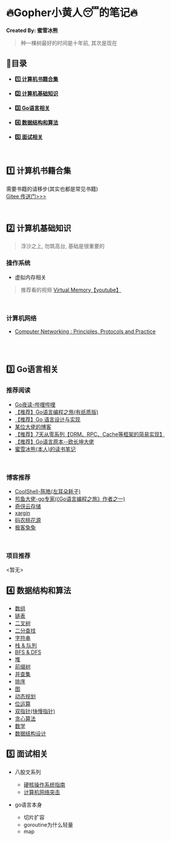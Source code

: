 # :fire:Gopher小黄人:sleeping:的笔记:fire:

**Created By: 蜜雪冰熊**

> 种一棵树最好的时间是十年前, 其次是现在
## :blue_book:目录

- **<a href="#books">:one: 计算机书籍合集</a>**

- **<a href="#basic">:two: 计算机基础知识</a>**

- **<a href="#go">:three: Go语言相关</a>**

- **<a href="#algorithm">:four: 数据结构和算法</a>**

- **<a href="#interview">:five: 面试相关</a>**

<br>

## <a name="books">:one: 计算机书籍合集</a>

需要书籍的请移步(其实也都是常见书籍)
<br>
[Gitee 传送门>>>](https://gitee.com/wdy_go/CS-Books)

<br>

## <a name="basic">:two: 计算机基础知识</a>

> 浮沙之上, 勿筑高台, 基础是很重要的<br>
### 操作系统

- 虚拟内存相关

> 推荐看的视频 [Virtual Memory【youtube】](https://youtube.com/playlist?list=PLiwt1iVUib9s2Uo5BeYmwkDFUh70fJPxX)

<br>

### 计算机网络

- [Computer Networking : Principles, Protocols and Practice](https://www.computer-networking.info/2nd/html/)
<br>
<br>

## <a name="go">:three: Go语言相关</a>

### 推荐阅读

- [Go夜读-哔哩哔哩](https://space.bilibili.com/326749661?from=search&seid=1752206758356276456)
- [【推荐】Go语言编程之旅(有纸质版)](https://golang2.eddycjy.com/)
- [【推荐】Go 语言设计与实现](https://draveness.me/golang/)
- [某位大佬的博客](https://mojotv.cn/404#Go%E8%BF%9B%E9%98%B6)
- [【推荐】7天从零系列【ORM、RPC、Cache等框架的简易实现】](https://geektutu.com/post/gee.html)
- [【推荐】Go语言原本--欧长坤大佬](https://golang.design/under-the-hood/)
- [蜜雪冰熊(本人)的读书笔记](https://github.com/code4EE/yun-notes/tree/main/set_of_notes/my_golang_notes)
<br>

### 博客推荐

- [CoolShell-陈皓(左耳朵耗子)](https://coolshell.cn/featured)
- [煎鱼大佬-go专家(《Go语言编程之旅》作者之一)](https://eddycjy.com/)
- [奇伢云存储](https://www.qiyacloud.cn/)
- [xargin](https://xargin.com/)
- [码农桃花源](https://qcrao.com/)
- [极客兔兔](https://geektutu.com/)
<br>

### 项目推荐
<暂无>

## <a name="algorithm">:four: 数据结构和算法</a>

- [数组]()
- [链表](https://github.com/code4EE/yun-notes/tree/main/set_of_notes/algorithm-notes/%E9%93%BE%E8%A1%A8)
- [二叉树](https://github.com/code4EE/yun-notes/tree/main/set_of_notes/algorithm-notes/%E4%BA%8C%E5%8F%89%E6%A0%91)
- [二分查找](https://github.com/code4EE/yun-notes/tree/main/set_of_notes/algorithm-notes/%E4%BA%8C%E5%88%86%E6%9F%A5%E6%89%BE)
- [字符串](https://github.com/code4EE/yun-notes/tree/main/set_of_notes/algorithm-notes/%E5%AD%97%E7%AC%A6%E4%B8%B2)
- [栈 & 队列](https://github.com/code4EE/yun-notes/tree/main/set_of_notes/algorithm-notes/%E6%A0%88%26%E9%98%9F%E5%88%97)
- [BFS & DFS](https://github.com/code4EE/yun-notes/tree/main/set_of_notes/algorithm-notes/BFS%26DFS)
- [堆](https://github.com/code4EE/yun-notes/tree/main/set_of_notes/algorithm-notes/%E5%A0%86)
- [前缀树](https://github.com/code4EE/yun-notes/tree/main/set_of_notes/algorithm-notes/%E5%89%8D%E7%BC%80%E6%A0%91)
- [并查集](https://github.com/code4EE/yun-notes/tree/main/set_of_notes/algorithm-notes/%E5%B9%B6%E6%9F%A5%E9%9B%86)
- [排序](https://github.com/code4EE/yun-notes/tree/main/set_of_notes/algorithm-notes/%E6%8E%92%E5%BA%8F)
- [图]()
- [动态规划](https://github.com/code4EE/yun-notes/tree/main/set_of_notes/algorithm-notes/%E5%8A%A8%E6%80%81%E8%A7%84%E5%88%92)
- [位运算](https://github.com/code4EE/yun-notes/tree/main/set_of_notes/algorithm-notes/%E4%BD%8D%E8%BF%90%E7%AE%97)
- [双指针(快慢指针)](https://github.com/code4EE/yun-notes/tree/main/set_of_notes/algorithm-notes/%E5%8F%8C%E6%8C%87%E9%92%88)
- [贪心算法](https://github.com/code4EE/yun-notes/tree/main/set_of_notes/algorithm-notes/%E8%B4%AA%E5%BF%83%E7%AE%97%E6%B3%95)
- [数学](https://github.com/code4EE/yun-notes/tree/main/set_of_notes/algorithm-notes/%E6%95%B0%E5%AD%A6)
- [数据结构设计](https://github.com/code4EE/yun-notes/tree/main/set_of_notes/algorithm-notes/%E6%95%B0%E6%8D%AE%E7%BB%93%E6%9E%84%E8%AE%BE%E8%AE%A1)
## <a name="interview">:five: 面试相关</a>

- 八股文系列
  - [硬核操作系统指南](https://leetcode-cn.com/leetbook/read/awesome-os-guide/ey5x72/)
  - [计算机网络突击](https://leetcode-cn.com/leetbook/detail/networks-interview-highlights/)

- go语言本身
  - 切片扩容
  - goroutine为什么轻量
  - map
